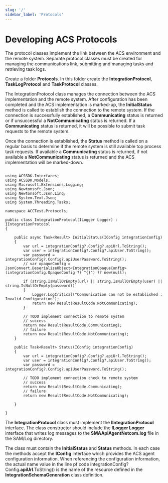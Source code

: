 ```yaml
---
slug: '/'
sidebar_label: 'Protocols'
---
```


# Developing ACS Protocols

The protocol classes implement the link between the ACS environment and the remote system. Separate protocol classes must be created for managing the communications link, submitting and managing tasks and retrieving task logs. 

Create a folder **Protocols**.
In this folder create the **IntegrationProtocol**, **TaskLogProtocol** and **TaskProtocol** classes.

The IntegrationProtocol class manages the connection between the ACS implementation and the remote system. After configuration has been completed and the ACS implementation is marked-up, the **InitialStatus** method is called to establish the connection to the remote system. If the connection is successfully established, a **Communicating** status is returned or if unsuccessful a **NotCommunicating** status is returned. If a **Communicating** status is returned, it will be possible to submit task requests to the remote system.

Once the connection is established, the **Status** method is called on a regular basis to determine if the remote system is still available top process task requests. If available a **Communicating** status is returned, if not available a **NotCommunicating** status is returned and the ACS implementation will be marked-down.    

```

using ACSSDK.Interfaces;
using ACSSDK.Models;
using Microsoft.Extensions.Logging;
using Newtonsoft.Json;
using Newtonsoft.Json.Linq;
using System.Text.Json;
using System.Threading.Tasks;

namespace ACCTest.Protocols;

public class IntegrationProtocol(ILogger Logger) : IIntegrationProtocol
{

    public async Task<Result> InitialStatus(IConfig integrationConfig)
    {
        var url = integrationConfig?.Config?.apiUrl.ToString();
        var user = integrationConfig?.Config?.apiUser.ToString();
        var password = integrationConfig?.Config?.apiUserPassword.ToString();
        // var opaqueConfig = JsonConvert.DeserializeObject<IntegrationOpaqueConfig>(integrationConfig.OpaqueConfig ?? "{}") ?? new(null);

        if (string.IsNullOrEmpty(url) || string.IsNullOrEmpty(user) || string.IsNullOrEmpty(password))
        {
            Logger.LogCritical("Communication can not be established : Invalid Configuration");
            return new Result(ResultCode.NotCommunicating);
        }

        // TODO implement connection to remote system
        // success 
        return new Result(ResultCode.Communicating);
        // failure 
        return new Result(ResultCode.NotCommunicating);
    }

    public Task<Result> Status(IConfig integrationConfig)
    {
        var url = integrationConfig?.Config?.apiUrl.ToString();
        var user = integrationConfig?.Config?.apiUser.ToString();
        var password = integrationConfig?.Config?.apiUserPassword.ToString();

        // TODO implement connection check to remote system
        // success 
        return new Result(ResultCode.Communicating);
        // failure 
        return new Result(ResultCode.NotCommunicating);

    }

}

```
The **IntegrationProtocol** class must implement the **IIntegrationProtocol** interface. The class constructor should include the **ILogger Logger** interface that writes log messages to the **SMAApiAgentNetcom.log** file in the SAM/Log directory. 

The class must contain the **InitialStatus** and **Status** methods. In each case the methods accept the **IConfig** interface which provides the ACS agent configuration information.
When referencing the configuration information, the actual name value in the line pf code integrationConfig?Config.**apiUrl**.ToString() is the name of the resource defined in the **IntegrationSchemaGeneration** class definition.

